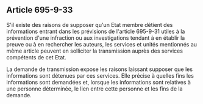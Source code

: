 Article 695-9-33
----
S'il existe des raisons de supposer qu'un Etat membre détient des informations
entrant dans les prévisions de l'article 695-9-31 utiles à la prévention d'une
infraction ou aux investigations tendant à en établir la preuve ou à en
rechercher les auteurs, les services et unités mentionnés au même article
peuvent en solliciter la transmission auprès des services compétents de cet
Etat.

La demande de transmission expose les raisons laissant supposer que les
informations sont détenues par ces services. Elle précise à quelles fins les
informations sont demandées et, lorsque les informations sont relatives à une
personne déterminée, le lien entre cette personne et les fins de la demande.

